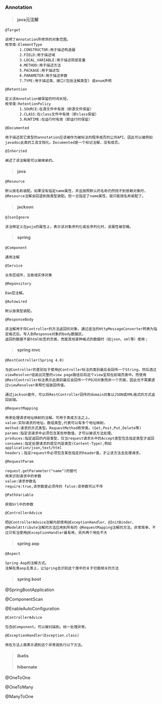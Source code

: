 ### Annotation

> #### java元注解

```
@Target

说明了Annotation所修饰的对象范围。
枚举类:ElementType
　　　　1.CONSTRUCTOR:用于描述构造器
　　　　2.FIELD:用于描述域
　　　　3.LOCAL_VARIABLE:用于描述局部变量
　　　　4.METHOD:用于描述方法
　　　　5.PACKAGE:用于描述包
　　　　6.PARAMETER:用于描述参数
　　　　7.TYPE:用于描述类、接口(包括注解类型) 或enum声明
```

```
@Retention

定义该Annotation被保留的时间长短。
枚举类:RetentionPolicy
　　　　1.SOURCE:在源文件中有效（即源文件保留）
　　　　2.CLASS:在class文件中有效（即class保留）
　　　　3.RUNTIME:在运行时有效（即运行时保留）
```

```
@Documented

用于描述其它类型的annotation应该被作为被标注的程序成员的公共API，因此可以被例如javadoc此类的工具文档化。Documented是一个标记注解，没有成员。
```

```
@Inherited

阐述了该注解是可以被继承的。
```

> #### java

```
@Resource

默认按名称装配。如果没有指定name属性，并且按照默认的名称仍然找不到依赖对象时，@Resource注解会回退到按类型装配。但一旦指定了name属性，就只能按名称装配了。
```

> #### jackson

```
@JsonIgnore

该注释定义在pojo的属性上，表示该对象序列化或反序列化时，该属性被忽略。
```

> #### spring

```
@Component

通用注解
```

```
@Service

业务层组件，注册成实体对象
```

```
@Reponsitory

Dao层注解。
```

```
@Autowired

默认按类型装配。
```

```
@ResponseBody

该注解用于将Controller的方法返回的对象，通过适当的HttpMessageConverter转换为指定格式后，写入到Response对象的body数据区。
返回的数据不是html标签的页面，而是其他某种格式的数据时（如json、xml等）使用；
```

> #### spring mvc

```
@RestController(Spring 4.0)

与@Controller的差别在于使用@Controller标注的类别最后会回传一个String，然后透过viewResolver组装出完整的view page路径后将这个view呈现在前端页面中。而使用 @RestController标注表示此类别最后会回传一个POJO对象而非一个页面，因此也不需要透过viewResolver来帮忙组装回传值。

通过jackson套件，可以将RestController回传的domain对象以JSON或XML格式的方式返回前端。
```

```
@RequestMapping

用来处理请求地址映射的注解。可用于类或方法之上。
value:实际请求的地址。数组类型,代表可以有多个地址映射。
method:请求的方式类型。RequestMethod枚举类。(Get,Post,Put,Delete等)
params:指定该请求中必须包含某些参数值，才可以被该方法处理。
produces:指定返回的内容类型，仅当request请求头中的Accept类型包含指定类型才返回
consumes:指定处理请求的提交内容类型(Content-Type),例如application/json,text/html
headers；指定request中必须包含某些指定的header值，才让该方法去处理请求。
```

```
@RequestParam

request.getParameter("name")的替代
用来识别请求中的参数
value:请求参数名
require:true,该参数是必须传的 false:该参数可以不传
```

```
@PathVariable

获取Url中的参数
```

```
@ControllerAdvice

把@ControllerAdvice注解内部使用@ExceptionHandler、@InitBinder、@ModelAttribute注解的方法应用到所有的 @RequestMapping注解的方法。非常简单，不过只有当使用@ExceptionHandler最有用，另外两个用处不大
```

> #### spring aop

```
@Aspect

Spring Aop的注解方式。
注解在类aop主类上，让Spring去识别这个类中的关于切面相关的方法
```

> #### spring boot

@SpringBootApplication

@ComponentScan

@EnableAutoConfiguration

```
@ControllerAdvice

包含@Component。可以被扫描到。统一处理异常。
```

```
@ExceptionHandler(Exception.class)

用在方法上面表示遇到这个异常就执行以下方法。
```

> #### ibatis
>
> #### hibernate

@OneToOne

@OneToMany

@ManyToOne

